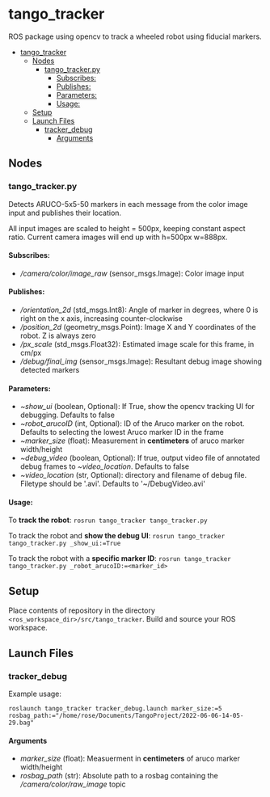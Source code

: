 # tango_tracker
ROS package using opencv to track a wheeled robot using fiducial markers.

- [tango_tracker](#tango_tracker)
  - [Nodes](#nodes)
    - [tango_tracker.py](#tango_trackerpy)
      - [Subscribes:](#subscribes)
      - [Publishes:](#publishes)
      - [Parameters:](#parameters)
      - [Usage:](#usage)
  - [Setup](#setup)
  - [Launch Files](#launch-files)
    - [tracker_debug](#tracker_debug)
      - [Arguments](#arguments)

## Nodes
### tango_tracker.py
Detects ARUCO-5x5-50 markers in each message from the color image input and publishes their location.

All input images are scaled to height = 500px, keeping constant aspect ratio. Current camera images will end up with h=500px w=888px.

#### Subscribes:
 - */camera/color/image_raw* (sensor_msgs.Image): Color image input

#### Publishes:
 - */orientation_2d* (std_msgs.Int8): Angle of marker in degrees, where 0 is right on the x axis, increasing counter-clockwise
 - */position_2d* (geometry_msgs.Point): Image X and Y coordinates of the robot. Z is always zero
 - */px_scale* (std_msgs.Float32): Estimated image scale for this frame, in cm/px
 - */debug/final_img* (sensor_msgs.Image): Resultant debug image showing detected markers

#### Parameters:
 - *~show_ui* (boolean, Optional): If True, show the opencv tracking UI for debugging. Defaults to false
 - *~robot_arucoID* (int, Optional): ID of the Aruco marker on the robot. Defaults to selecting the lowest Aruco marker ID in the frame
 - *~marker_size* (float): Measurement in **centimeters** of aruco marker width/height
 - *~debug_video* (boolean, Optional): If true, output video file of annotated debug frames to *~video_location*. Defaults to false
 - *~video_location* (str, Optional): directory and filename of debug file. Filetype should be '.avi'. Defaults to '~/DebugVideo.avi'

#### Usage:
To **track the robot**:
```rosrun tango_tracker tango_tracker.py```

To track the robot and **show the debug UI**:
```rosrun tango_tracker tango_tracker.py _show_ui:=True```

To track the robot with a **specific marker ID**:
```rosrun tango_tracker tango_tracker.py _robot_arucoID:=<marker_id>```

## Setup
Place contents of repository in the directory ```<ros_workspace_dir>/src/tango_tracker```. Build and source your ROS workspace.

## Launch Files
### tracker_debug
Example usage: 

```roslaunch tango_tracker tracker_debug.launch marker_size:=5 rosbag_path:="/home/rose/Documents/TangoProject/2022-06-06-14-05-29.bag"```

#### Arguments
 - *marker_size* (float): Measuerment in **centimeters** of aruco marker width/height
 - *rosbag_path* (str): Absolute path to a rosbag containing the */camera/color/raw_image* topic